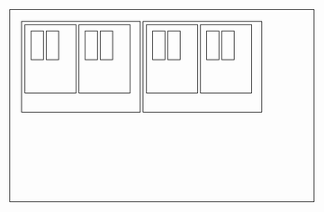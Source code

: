 <!DOCTYPE html>
<html lang="en">
<head>
    <meta charset="UTF-8">
    <title>Title</title>
</head>
<body>
<!-- 根节点-->
<div id="root" class="root">
    <!-- 二级节点-->
    <div id="tR" class="two">
        <div id="R-sR" class="there">
            <div id="R-R-fR" class="four"></div>
            <div id="R-R-fL" class="four"></div>
        </div>
        <div id="R-sL" class="there">
            <div id="R-L-fR" class="four">
            </div>
            <div id="R-L-fL" class="four">
            </div>
        </div>
    </div>
    <div id="tL" class="two">
        <div id="L-sR" class="there">
            <div id="L-R-fR" class="four"></div>
            <div id="L-R-fL" class="four"></div>
        </div>
        <div id="L-sL" class="there">
            <div id="L-L-fR" class="four"></div>
            <div id="L-L-fL" class="four"></div>
        </div>
    </div>
</div>
<div id="node">
    <span id="text"></span>
</div>
<script type="application/javascript">
    window.onload=function () {
        function getNode(id,right,left) {
            this.id = id;
            this.left = left;
            this.right = right;
        }

        var nodes = {
           root: {
               id: 'root'
           }
        };
        var args = [];
        /*
        getNode.call(nodes.root,'yes','no');
        */
        function setNode(node) {
            args.push(node);
           if (getChild(node).length>0) {
               if (node === nodes.root) {
                   getNode.call(node,node.id, getChild(node)[0],getChild(node)[1]);
               } else {
                   getNode.call(node,node.getAttribute('id'), getChild(node)[0],getChild(node)[1]);
               }

                   setNode(node.left);
                   setNode(node.right);
                   console.log('数组' ,args);
           }
        }
        function getChild(node) {
            var firstChilds = [];
            var  parent = document.getElementById(node.id);
            var child = document.getElementById(node.id).getElementsByTagName('div');
            if (child) {
                for (var i = 0; i < child.length;i++ ) {
                    if (child[i].parentNode === parent) {
                        firstChilds[firstChilds.length] = child[i];
                    }
                }
                return firstChilds;
            } else {
                console.log('我得到的是null值');
                return;
            }
        }
        function show() {
            for (let i = 1; i< args.length;) {
                setTimeout(function () {
                    args[i].style.backgroundColor = 'red';
                    i++;
                },2000)
            }
        }
        setNode(nodes.root);
        show();

    }
</script>
<style type="text/css">
    .root, .two, .there, .four{
        border: 1px solid black;
        padding: 20px;
        display: inline-block;
    }
    .root {
        width: 500px;
        height: 300px;
    }
    .two {
        width: 200px;
        height: 150px;
        padding: 5px;
    }
    .there {
        width: 70px;
        height: 100px;
        padding: 10px;
    }
    .four {
        width: 1px;
        height: 30px;
        padding: 10px;
    }
</style>
</body>
</html>

